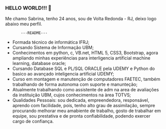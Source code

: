 ### HELLO WORLD!!! 👋

Me chamo Sabrina, tenho 24 anos, sou de Volta Redonda - RJ, deixo logo abaixo meu perfil.

           ---README---
- Formada técnico de informática IFRJ;
- Cursando Sistema de Informação UBM;
- Conhecimentos em python, c, VB.net, HTML 5, CSS3, Bootstrap, agora ampliando minhas experiências para interligencia artificial machine learning, database oracle;
- Cursando Database SQL e PL/SQL ORACLE pela UDEMY e Python do basico ao avançado inteligencia artificial UDEMY;
- Curso em montagem e manutenção de computadores FAETEC, também trabalhando de forma autonoma com suporte e manunteção;
- Atualmente trabalhando como assistente de adm na area de avaliações da instituição UBM, cujos conhecimentos na àrea TOTVS;
- Qualidades Pessoais: sou dedicada, empreendedora, responsável, aprendo com facilidade, pois, tenho alto grau de assimilação,
  sempre procurando melhorar meu amabiente de trabalho, gosto de trabalhar em equipe, sou prestativa e de pronta confiabilidade, podendo exercer cargo de confiança.
